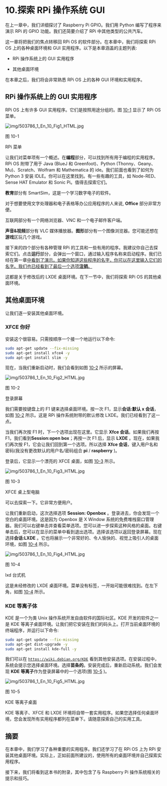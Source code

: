 # 10.探索 RPi 操作系统 GUI

在上一章中，我们详细探讨了 Raspberry Pi GPIO。我们用 Python 编写了程序来演示 RPi 的 GPIO 功能。我们还简要介绍了 RPi 中其他类型的公共汽车。

这一章将把我们的焦点转移回 RPi OS 的软件部分。在本章中，我们将探索 RPi OS 上的各种桌面环境和 GUI 实用程序。以下是本章涵盖的主题列表:

*   RPi 操作系统上的 GUI 实用程序

*   其他桌面环境

在本章之后，我们将会非常熟悉 RPi OS 上的各种 GUI 环境和实用程序。

## RPi 操作系统上的 GUI 实用程序

RPi OS 上有许多 GUI 实用程序。它们是按照用途分组的。图 [10-1](#Fig1) 显示了 RPi OS 菜单。

![img/503786_1_En_10_Fig1_HTML.jpg](img/503786_1_En_10_Fig1_HTML.jpg)

图 10-1

RPi 菜单

让我们对菜单项有一个概述。在**编程**部分，可以找到所有用于编程的实用程序。RPi OS 附带了用于 Java (BlueJ 和 Greenfoot)、Python (Thonny、Geany、Mu)、Scratch、Wolfram 和 Mathematica 的 ide。我们前面也看到了如何为 Python 3 安装 IDLE。你可以在这里找到。有一些有趣的工具，如 Node-RED、Sense HAT Emulator 和 Sonic Pi。值得去探索它们。

**教育**部分有 SmartSim，这是一个学习数字电子的软件。

对于想要使用文字处理器和电子表格等办公应用程序的人来说, **Office** 部分非常方便。

互联网部分有一个网络浏览器、VNC 和一个电子邮件客户端。

**声音&视频**部分有 VLC 媒体播放器。**图形**部分有一个图像浏览器。您可能还想在**游戏**区玩几个游戏。

接下来的四个部分有各种管理 RPi 的工具和一些有用的程序。我建议你自己去探索它们。点击**运行**部分，会弹出一个窗口，通过输入程序名称来启动程序。我们已经在第一章[中看到了演示。如果你知道这些程序的名字，你可以在这里输入它们的名字。我们也已经看到了最后一个选项**注销**。](01.html)

这都是关于修改后的 LXDE 桌面环境。在下一节中，我们将探索 RPi OS 的其他桌面环境。

## 其他桌面环境

让我们逐一安装其他桌面环境。

### XFCE 你好

安装这个很容易。只需按顺序一个接一个地运行以下命令:

```sh
sudo apt-get update --fix-missing
sudo apt-get install xfce4 -y
sudo apt-get install slim -y

```

现在，当我们重新启动时，我们会看到如图 [10-2](#Fig2) 所示的屏幕。

![img/503786_1_En_10_Fig2_HTML.jpg](img/503786_1_En_10_Fig2_HTML.jpg)

图 10-2

登录屏幕

我们需要按键盘上的 F1 键来选择桌面环境。按一次 F1，显示**会话:默认 x 会话**，如图 [10-2](#Fig2) 所示。这是 RPi 操作系统附带的默认修改 LXDE。我们已经看到了这一点。

当我们再次按 F1 时，下一个选项出现在这里。它显示 **Xfce 会话**。如果我们再按 F1，我们看到**Session:open box**；再按一次 F1 后，显示 **LXDE** 。现在，如果我们再次按 F1，它会让我们回到第一个选项。所以选择 **Xfce 会话**，键入用户名和密码(我没有更改默认的用户名/密码组合 **pi** / **raspberry** )。

登录后，它显示一个漂亮的 XFCE 桌面，如图 [10-3](#Fig3) 所示。

![img/503786_1_En_10_Fig3_HTML.jpg](img/503786_1_En_10_Fig3_HTML.jpg)

图 10-3

XFCE 桌上型电脑

可以去探索一下。它非常方便用户。

让我们重新启动，这次选择选项 **Session: Openbox** 。登录进去，你会发现一个空白的桌面环境。这是因为 Openbox 是 X Window 系统的免费堆栈窗口管理器。我们可以右键单击并查看菜单选项。您可以进一步探索这种风格的桌面。右键单击后，您可以在显示的菜单中看到退出选项。选择该选项以返回登录屏幕。现在选择**会话:LXDE** 。它也将展示一个非常好的、令人愉快的、视觉上吸引人的桌面环境，如图 [10-4](#Fig4) 所示。

![img/503786_1_En_10_Fig4_HTML.jpg](img/503786_1_En_10_Fig4_HTML.jpg)

图 10-4

lxd 台式机

这是未经修改的 LXDE 桌面环境。菜单没有标签，一开始可能很难找到。在左下角，如图 [10-4](#Fig4) 所示。

### KDE 等离子体

KDE 是一个为类 Unix 操作系统开发自由软件的国际社区。KDE 开发的软件之一是 KDE 等离子桌面环境。让我们把它安装在我们的码头上。打开当前桌面环境的终端程序，并运行以下命令:

```sh
sudo apt-get update --fix-missing
sudo apt-get dist-upgrade -y
sudo apt-get install kde-full -y

```

我们可以在 [`https://wiki.debian.org/KDE`](https://wiki.debian.org/KDE) 看到其他安装选项。在安装过程中，系统会提示您选择桌面环境。选择**苗条的**。安装完成后，重新启动系统。我们会发现 **KDE 等离子**作为登录屏幕中的一个选项(图 [10-5](#Fig5) )。

![img/503786_1_En_10_Fig5_HTML.jpg](img/503786_1_En_10_Fig5_HTML.jpg)

图 10-5

KDE 等离子桌面

KDE 等离子、XFCE 和 LXDE 环境将自带一套实用程序。如果您选择任何桌面环境，您会发现所有实用程序都列在菜单下。请随意探索自己的实用工具。

## 摘要

在本章中，我们学习了各种重要的实用程序。我们还学习了在 RPi OS 上为 RPi 安装其他桌面环境。实际上，正如前面所建议的，使用所有的桌面环境并自己探索实用程序。

接下来，我们将看到这本书的附录，其中包含了与 Raspberry Pi 操作系统相关的提示和技巧。
